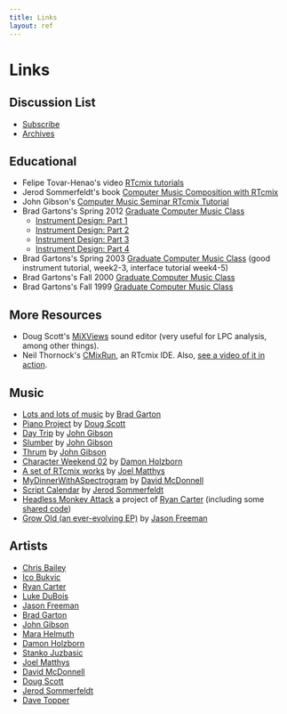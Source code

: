 ```yaml
---
title: Links
layout: ref
---
```


# Links

## Discussion List

  - [Subscribe](https://lists.columbia.edu/mailman/listinfo/rtcmix-discuss)
  - [Archives](https://lists.columbia.edu/mailman/private/rtcmix-discuss/)

## Educational

  - Felipe Tovar-Henao's video [RTcmix
    tutorials](https://www.youtube.com/watch?v=4XDyHbYHrN8&list=PLY28U8LUrteYyuiGlvKqzR_p5IuAQvy2r)
  - Jerod Sommerfeldt's book [Computer Music Composition with
    RTcmix](https://jerodsommerfeldt.com/rtcmix-book/)
  - John Gibson's [Computer Music Seminar RTcmix
    Tutorial](https://cecm.indiana.edu/rtcmix/rtcmixtut.html)
  - Brad Gartons's Spring 2012 [Graduate Computer Music
    Class](http://music.columbia.edu/cmc/courses/g6611/spring2012/syl.html)
      - [Instrument Design:
        Part 1](http://music.columbia.edu/cmc/courses/g6611/spring2012/week3/index.html)
      - [Instrument Design:
        Part 2](http://music.columbia.edu/cmc/courses/g6611/spring2012/week4/index.html)
      - [Instrument Design:
        Part 3](http://music.columbia.edu/cmc/courses/g6611/spring2012/week5/index.html)
      - [Instrument Design:
        Part 4](http://music.columbia.edu/cmc/courses/g6611/spring2012/week6/index.html)
  - Brad Gartons's Spring 2003 [Graduate Computer Music
    Class](http://music.columbia.edu/cmc/courses/g6611/spring2003/syl.html)
    (good instrument tutorial, week2-3, interface tutorial week4-5)
  - Brad Gartons's Fall 2000 [Graduate Computer Music
    Class](http://music.columbia.edu/cmc/courses/g6610/brad/syl.html)
  - Brad Gartons's Fall 1999 [Graduate Computer Music
    Class](http://music.columbia.edu/cmc/courses/g6610/brad/fall1999/syl.html)

## More Resources

  - Doug Scott's
    [MiXViews](http://www.music.columbia.edu/~doug/MixViews/MiXViews.html)
    sound editor (very useful for LPC analysis, among other things).
  - Neil Thornock's
    [CMixRun](https://sourceforge.net/projects/cmixrun/files/), an
    RTcmix IDE. Also, [see a video of it in
    action](https://www.youtube.com/watch?v=5Ppdp7kzcF8).

## Music

  - [Lots and lots of music](http://music.columbia.edu/~brad/music/) by
    [Brad Garton](http://bradgarton.com/)
  - [Piano Project](https://soundcloud.com/dascott/sets/piano-project)
    by [Doug Scott](http://music.columbia.edu/~doug)
  - [Day Trip](http://john-gibson.com/pieces/daytrip.htm) by [John
    Gibson](http://john-gibson.com/)
  - [Slumber](https://soundcloud.com/johgibso/slumber) by [John
    Gibson](http://john-gibson.com/)
  - [Thrum](http://john-gibson.com/pieces/thrum.htm) by [John
    Gibson](http://john-gibson.com/)
  - [Character
    Weekend 02](https://damonholzborn.bandcamp.com/album/character-weekend-02)
    by [Damon Holzborn](http://damonholzborn.com/)
  - [A set of RTcmix
    works](https://soundcloud.com/jwmatthys/sets/rtcmix) by [Joel
    Matthys](http://joel.matthysmusic.com/)
  - [MyDinnerWithASpectrogram](http://www.youtube.com/watch?feature=player_embedded&v=y_Y6w0Y4cy0)
    by [David McDonnell](http://davidmcdonnellmusic.com/)
  - [Script Calendar](http://pareidoliaudio.tumblr.com/) by [Jerod
    Sommerfeldt](http://www.jerodsommerfeldt.com/)
  - [Headless Monkey Attack](http://www.headlessmonkeyattack.com/) a
    project of [Ryan Carter](http://www.ryancarter.org/) (including some
    [shared code](http://www.headlessmonkeyattack.com/code.html))
  - [Grow Old (an ever-evolving
    EP)](http://turbulence.org/Works/GrowOld) by [Jason
    Freeman](http://jasonfreeman.net/)

## Artists

  - [Chris Bailey](http://music.columbia.edu/~chris)
  - [Ico Bukvic](http://ico.bukvic.net/)
  - [Ryan Carter](http://www.ryancarter.org/)
  - [Luke DuBois](http://www.lukedubois.com/)
  - [Jason Freeman](http://jasonfreeman.net/)
  - [Brad Garton](http://bradgarton.com/)
  - [John Gibson](http://john-gibson.com/)
  - [Mara Helmuth](http://www.marahelmuth.com/)
  - [Damon Holzborn](http://damonholzborn.com/)
  - [Stanko Juzbasic](http://music.columbia.edu/~stanko)
  - [Joel Matthys](http://joel.matthysmusic.com/)
  - [David McDonnell](http://davidmcdonnellmusic.com/)
  - [Doug Scott](http://music.columbia.edu/~doug)
  - [Jerod Sommerfeldt](http://www.jerodsommerfeldt.com/)
  - [Dave Topper](http://www.davetopper.com/)
